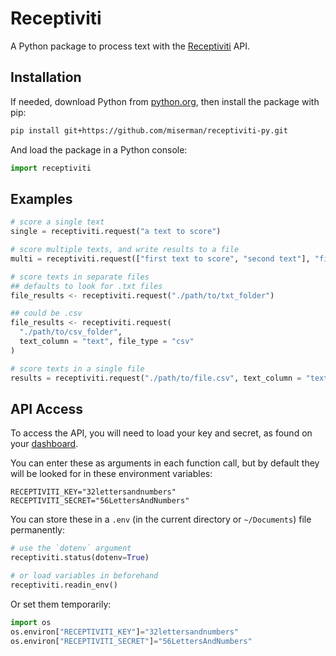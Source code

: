 # Receptiviti

A Python package to process text with the [Receptiviti](https://www.receptiviti.com) API.

## Installation

If needed, download Python from [python.org](https://www.python.org/downloads), then install the package with pip:

```sh
pip install git+https://github.com/miserman/receptiviti-py.git
```

And load the package in a Python console:

```py
import receptiviti
```

## Examples

```py
# score a single text
single = receptiviti.request("a text to score")

# score multiple texts, and write results to a file
multi = receptiviti.request(["first text to score", "second text"], "filename.csv")

# score texts in separate files
## defaults to look for .txt files
file_results <- receptiviti.request("./path/to/txt_folder")

## could be .csv
file_results <- receptiviti.request(
  "./path/to/csv_folder",
  text_column = "text", file_type = "csv"
)

# score texts in a single file
results = receptiviti.request("./path/to/file.csv", text_column = "text")
```

## API Access

To access the API, you will need to load your key and secret, as found on your [dashboard](https://dashboard.receptiviti.com).

You can enter these as arguments in each function call, but by default they will be looked for in these environment variables:

```
RECEPTIVITI_KEY="32lettersandnumbers"
RECEPTIVITI_SECRET="56LettersAndNumbers"
```

You can store these in a `.env` (in the current directory or `~/Documents`) file permanently:

```py
# use the `dotenv` argument
receptiviti.status(dotenv=True)

# or load variables in beforehand
receptiviti.readin_env()
```

Or set them temporarily:

```py
import os
os.environ["RECEPTIVITI_KEY"]="32lettersandnumbers"
os.environ["RECEPTIVITI_SECRET"]="56LettersAndNumbers"
```
